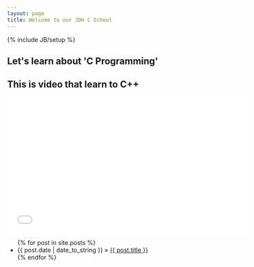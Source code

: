 ```yaml
---
layout: page
title: Welcome to our JDH C School
---
```

{% include JB/setup %}
    
##  Let's learn about 'C Programming'

## This is video that learn to C++
<iframe width="560" height="315" src="//www.youtube.com/embed/yKATaptz3Dc" frameborder="0" allowfullscreen></iframe>


<ul class="posts">
  {% for post in site.posts %}
    <li><span>{{ post.date | date_to_string }}</span> &raquo; <a href="{{ BASE_PATH }}{{ post.url }}">{{ post.title }}</a></li>
  {% endfor %}
</ul>




